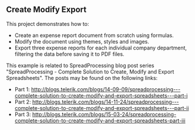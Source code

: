 ##  Create Modify Export 
This project demonstrates how to:
- Create an expense report document from scratch using formulas.
- Modify the document using themes, styles and images.
- Export three expense reports for each individual company department, filtering the data before saving it to PDF files.

This example is related to SpreadProcessing blog post series "SpreadProcessing - Complete Solution to Create, Modify and Export Spreadsheets". The posts may be found on the following links:
- Part 1: http://blogs.telerik.com/blogs/14-09-09/spreadprocessing---complete-solution-to-create-modify-and-export-spreadsheets---part-i
- Part 2: http://blogs.telerik.com/blogs/14-11-24/spreadprocessing---complete-solution-to-create-modify-and-export-spreadsheets---part-ii
- Part 3: http://blogs.telerik.com/blogs/15-03-24/spreadprocessing-complete-solution-to-create-modify-and-export-spreadsheets-part-iii

[//]: <keywords: formulas,themes,styles,images,expense,report,save,pdf,export>